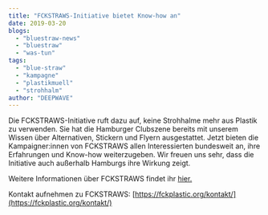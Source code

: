 ```yaml
---
title: "FCKSTRAWS-Initiative bietet Know-how an"
date: 2019-03-20
blogs: 
  - "bluestraw-news"
  - "bluestraw"
  - "was-tun"
tags: 
  - "blue-straw"
  - "kampagne"
  - "plastikmuell"
  - "strohhalm"
author: "DEEPWAVE"
---
```


Die FCKSTRAWS-Initiative ruft dazu auf, keine Strohhalme mehr aus Plastik zu verwenden. Sie hat die Hamburger Clubszene bereits mit unserem Wissen über Alternativen, Stickern und Flyern ausgestattet. Jetzt bieten die Kampaigner:innen von FCKSTRAWS allen Interessierten bundesweit an, ihre Erfahrungen und Know-how weiterzugeben. Wir freuen uns sehr, dass die Initiative auch außerhalb Hamburgs ihre Wirkung zeigt.

Weitere Informationen über FCKSTRAWS findet ihr [hier.](https://fckplastic.org/)

Kontakt aufnehmen zu FCKSTRAWS: [https://fckplastic.org/kontakt/](https://fckplastic.org/kontakt/)
